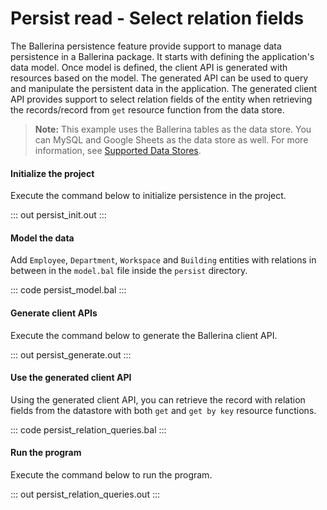 # Persist read - Select relation fields

The Ballerina persistence feature provide support to manage data persistence in a Ballerina package. It starts with defining the application's data model. Once model is defined, the client API is generated with resources based on the model. The generated
API can be used to query and manipulate the persistent data in the application.
The generated client API provides support to select relation fields of the entity when retrieving the records/record from `get` resource function from the data store.

> **Note:** This example uses the Ballerina tables as the data store. You can MySQL and Google Sheets as the data store as well. For more information, see [Supported Data Stores](/learn/supported-data-stores/).

#### Initialize the project
Execute the command below to initialize persistence in the project.

::: out persist_init.out :::

#### Model the data

Add `Employee`, `Department`, `Workspace` and `Building` entities with relations in between in the `model.bal` file inside the `persist` directory.

::: code persist_model.bal :::

#### Generate client APIs
Execute the command below to generate the Ballerina client API.

::: out persist_generate.out :::

#### Use the generated client API

Using the generated client API, you can retrieve the record with relation fields from the datastore with both `get` and `get by key` resource functions.

::: code persist_relation_queries.bal :::

#### Run the program

Execute the command below to run the program.

::: out persist_relation_queries.out :::
